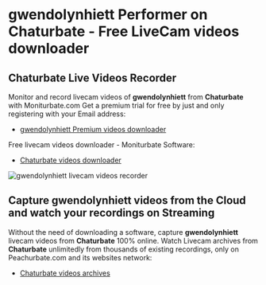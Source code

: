 # gwendolynhiett Performer on Chaturbate - Free LiveCam videos downloader

## Chaturbate Live Videos Recorder

Monitor and record livecam videos of **gwendolynhiett** from **Chaturbate** with Moniturbate.com
Get a premium trial for free by just and only registering with your Email address:
* [gwendolynhiett Premium videos downloader](https://moniturbate.com/request-demo-licence-key.html)

Free livecam videos downloader - Moniturbate Software:
* [Chaturbate videos downloader](https://moniturbate.com/moniturbate-download-software.html)

![gwendolynhiett livecam videos recorder](https://peachurnet.com/templates/moniturbate-software.png)


## Capture gwendolynhiett videos from the Cloud and watch your recordings on Streaming

Without the need of downloading a software, capture **gwendolynhiett** livecam videos from **Chaturbate** 100% online.
Watch Livecam archives from **Chaturbate** unlimitedly from thousands of existing recordings, only on Peachurbate.com and its websites network:
* [Chaturbate videos archives](https://peachurnet.com/)